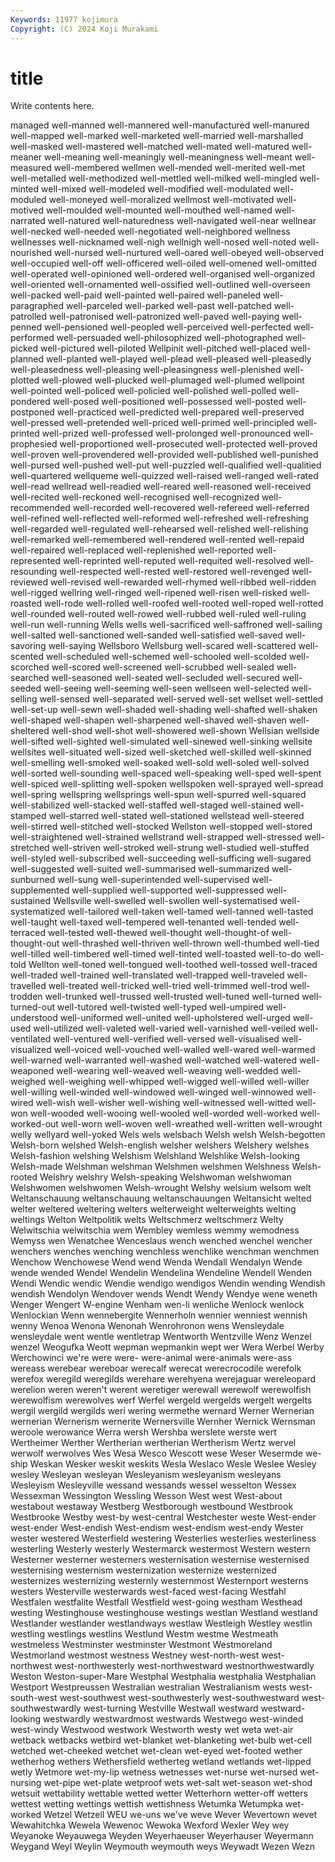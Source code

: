 ```yaml
---
Keywords: 11977 kojimura
Copyright: (C) 2024 Koji Murakami
---
```


# title

Write contents here.



managed well-manned well-mannered well-manufactured well-manured
well-mapped well-marked well-marketed well-married well-marshalled well-masked well-mastered well-matched well-mated well-matured
well-meaner well-meaning well-meaningly well-meaningness well-meant well-measured well-membered wellmen well-mended well-merited
well-met well-metalled well-methodized well-mettled well-milked well-mingled well-minted well-mixed well-modeled well-modified
well-modulated well-moduled well-moneyed well-moralized wellmost well-motivated well-motived well-moulded well-mounted well-mouthed
well-named well-narrated well-natured well-naturedness well-navigated well-near wellnear well-necked well-needed well-negotiated
well-neighbored wellness wellnesses well-nicknamed well-nigh wellnigh well-nosed well-noted well-nourished well-nursed
well-nurtured well-oared well-obeyed well-observed well-occupied well-off well-officered well-oiled well-omened well-omitted
well-operated well-opinioned well-ordered well-organised well-organized well-oriented well-ornamented well-ossified well-outlined well-overseen
well-packed well-paid well-painted well-paired well-paneled well-paragraphed well-parceled well-parked well-past well-patched
well-patrolled well-patronised well-patronized well-paved well-paying well-penned well-pensioned well-peopled well-perceived well-perfected
well-performed well-persuaded well-philosophized well-photographed well-picked well-pictured well-piloted Wellpinit well-pitched well-placed
well-planned well-planted well-played well-plead well-pleased well-pleasedly well-pleasedness well-pleasing well-pleasingness well-plenished
well-plotted well-plowed well-plucked well-plumaged well-plumed wellpoint well-pointed well-policed well-policied well-polished
well-polled well-pondered well-posed well-positioned well-possessed well-posted well-postponed well-practiced well-predicted well-prepared
well-preserved well-pressed well-pretended well-priced well-primed well-principled well-printed well-prized well-professed well-prolonged
well-pronounced well-prophesied well-proportioned well-prosecuted well-protected well-proved well-proven well-provendered well-provided well-published
well-punished well-pursed well-pushed well-put well-puzzled well-qualified well-qualitied well-quartered wellqueme well-quizzed
well-raised well-ranged well-rated well-read wellread well-readied well-reared well-reasoned well-received well-recited
well-reckoned well-recognised well-recognized well-recommended well-recorded well-recovered well-refereed well-referred well-refined well-reflected
well-reformed well-refreshed well-refreshing well-regarded well-regulated well-rehearsed well-relished well-relishing well-remarked well-remembered
well-rendered well-rented well-repaid well-repaired well-replaced well-replenished well-reported well-represented well-reprinted well-reputed
well-requited well-resolved well-resounding well-respected well-rested well-restored well-revenged well-reviewed well-revised well-rewarded
well-rhymed well-ribbed well-ridden well-rigged wellring well-ringed well-ripened well-risen well-risked well-roasted
well-rode well-rolled well-roofed well-rooted well-roped well-rotted well-rounded well-routed well-rowed well-rubbed
well-ruled well-ruling well-run well-running Wells wells well-sacrificed well-saffroned well-sailing well-salted
well-sanctioned well-sanded well-satisfied well-saved well-savoring well-saying Wellsboro Wellsburg well-scared well-scattered
well-scented well-scheduled well-schemed well-schooled well-scolded well-scorched well-scored well-screened well-scrubbed well-sealed
well-searched well-seasoned well-seated well-secluded well-secured well-seeded well-seeing well-seeming well-seen wellseen
well-selected well-selling well-sensed well-separated well-served well-set wellset well-settled well-set-up well-sewn
well-shaded well-shading well-shafted well-shaken well-shaped well-shapen well-sharpened well-shaved well-shaven well-sheltered
well-shod well-shot well-showered well-shown Wellsian wellside well-sifted well-sighted well-simulated well-sinewed
well-sinking wellsite wellsites well-situated well-sized well-sketched well-skilled well-skinned well-smelling well-smoked
well-soaked well-sold well-soled well-solved well-sorted well-sounding well-spaced well-speaking well-sped well-spent
well-spiced well-splitting well-spoken wellspoken well-sprayed well-spread well-spring wellspring wellsprings well-spun
well-spurred well-squared well-stabilized well-stacked well-staffed well-staged well-stained well-stamped well-starred well-stated
well-stationed wellstead well-steered well-stirred well-stitched well-stocked Wellston well-stopped well-stored well-straightened
well-strained wellstrand well-strapped well-stressed well-stretched well-striven well-stroked well-strung well-studied well-stuffed
well-styled well-subscribed well-succeeding well-sufficing well-sugared well-suggested well-suited well-summarised well-summarized well-sunburned
well-sung well-superintended well-supervised well-supplemented well-supplied well-supported well-suppressed well-sustained Wellsville well-swelled
well-swollen well-systematised well-systematized well-tailored well-taken well-tamed well-tanned well-tasted well-taught well-taxed
well-tempered well-tenanted well-tended well-terraced well-tested well-thewed well-thought well-thought-of well-thought-out well-thrashed
well-thriven well-thrown well-thumbed well-tied well-tilled well-timbered well-timed well-tinted well-toasted well-to-do
well-told Wellton well-toned well-tongued well-toothed well-tossed well-traced well-traded well-trained well-translated
well-trapped well-traveled well-travelled well-treated well-tricked well-tried well-trimmed well-trod well-trodden well-trunked
well-trussed well-trusted well-tuned well-turned well-turned-out well-tutored well-twisted well-typed well-umpired well-understood
well-uniformed well-united well-upholstered well-urged well-used well-utilized well-valeted well-varied well-varnished well-veiled
well-ventilated well-ventured well-verified well-versed well-visualised well-visualized well-voiced well-vouched well-walled well-wared
well-warmed well-warned well-warranted well-washed well-watched well-watered well-weaponed well-wearing well-weaved well-weaving
well-wedded well-weighed well-weighing well-whipped well-wigged well-willed well-willer well-willing well-winded well-windowed
well-winged well-winnowed well-wired well-wish well-wisher well-wishing well-witnessed well-witted well-won well-wooded
well-wooing well-wooled well-worded well-worked well-worked-out well-worn well-woven well-wreathed well-written well-wrought
welly wellyard well-yoked Wels wels welsbach Welsh welsh Welsh-begotten Welsh-born
welshed Welsh-english welsher welshers Welshery welshes Welsh-fashion welshing Welshism Welshland
Welshlike Welsh-looking Welsh-made Welshman welshman Welshmen welshmen Welshness Welsh-rooted Welshry
welshry Welsh-speaking Welshwoman welshwoman Welshwomen welshwomen Welsh-wrought Welshy welsium welsom
welt Weltanschauung weltanschauung weltanschauungen Weltansicht welted welter weltered weltering welters
welterweight welterweights welting weltings Welton Weltpolitik welts Weltschmerz weltschmerz Welty
Welwitschia welwitschia wem Wembley wemless wemmy wemodness Wemyss wen Wenatchee
Wenceslaus wench wenched wenchel wencher wenchers wenches wenching wenchless wenchlike
wenchman wenchmen Wenchow Wenchowese Wend wend Wenda Wendall Wendalyn Wende
wende wended Wendel Wendelin Wendelina Wendeline Wendell Wenden Wendi Wendic
wendic Wendie wendigo wendigos Wendin wending Wendish wendish Wendolyn Wendover
wends Wendt Wendy Wendye wene weneth Wenger Wengert W-engine Wenham
wen-li wenliche Wenlock wenlock Wenlockian Wenn wennebergite Wennerholn wennier wenniest
wennish wenny Wenoa Wenona Wenonah Wenrohronon wens Wensleydale wensleydale went
wentle wentletrap Wentworth Wentzville Wenz Wenzel wenzel Weogufka Weott wepman
wepmankin wept wer Wera Werbel Werby Werchowinci we're were were-
were-animal were-animals were-ass wereass werebear wereboar werecalf werecat werecrocodile werefolk
werefox weregild weregilds werehare werehyena werejaguar wereleopard werelion weren weren't
werent weretiger werewall werewolf werewolfish werewolfism werewolves werf Werfel wergeld
wergelds wergelt wergelts wergil wergild wergilds weri wering wermethe wernard
Werner Wernerian wernerian Wernerism wernerite Wernersville Wernher Wernick Wernsman weroole
werowance Werra wersh Wershba werslete werste wert Wertheimer Werther Wertherian
wertherian Wertherism Wertz wervel werwolf werwolves Wes Wesa Wesco Wescott
wese Weser Wesermde we-ship Weskan Wesker weskit weskits Wesla Weslaco
Wesle Weslee Wesley wesley Wesleyan wesleyan Wesleyanism wesleyanism wesleyans Wesleyism
Wesleyville wessand wessands wessel wesselton Wessex Wessexman Wessington Wessling Wesson
West west West-about westabout westaway Westberg Westborough westbound Westbrook Westbrooke
Westby west-by west-central Westchester weste West-ender west-ender West-endish West-endism west-endism
west-endy Wester wester westered Westerfield westering Westerlies westerlies westerliness westerling
Westerly westerly Westermarck westermost Western western Westerner westerner westerners westernisation
westernise westernised westernising westernism westernization westernize westernized westernizes westernizing westernly
westernmost Westernport westerns westers Westerville westerwards west-faced west-facing Westfahl Westfalen
westfalite Westfall Westfield west-going westham Westhead westing Westinghouse westinghouse westings
westlan Westland westland Westlander westlander westlandways westlaw Westleigh Westley westlin
westling westlings westlins Westlund Westm westme Westmeath westmeless Westminster westminster
Westmont Westmoreland Westmorland westmost westness Westney west-north-west west-northwest west-northwesterly west-northwestward
westnorthwestwardly Weston Weston-super-Mare Westphal Westphalia westphalia Westphalian Westport Westpreussen Westralian
westralian Westralianism wests west-south-west west-southwest west-southwesterly west-southwestward west-southwestwardly west-turning Westville
Westwall westward westward-looking westwardly westwardmost westwards Westwego west-winded west-windy Westwood
westwork Westworth westy wet weta wet-air wetback wetbacks wetbird wet-blanket
wet-blanketing wet-bulb wet-cell wetched wet-cheeked wetchet wet-clean wet-eyed wet-footed wether
wetherhog wethers Wethersfield wetherteg wetland wetlands wet-lipped wetly Wetmore wet-my-lip
wetness wetnesses wet-nurse wet-nursed wet-nursing wet-pipe wet-plate wetproof wets wet-salt
wet-season wet-shod wetsuit wettability wettable wetted wetter Wetterhorn wetter-off wetters
wettest wetting wettings wettish wettishness Wetumka Wetumpka wet-worked Wetzel Wetzell
WEU we-uns we've weve Wever Wevertown wevet Wewahitchka Wewela Wewenoc
Wewoka Wexford Wexler Wey wey Weyanoke Weyauwega Weyden Weyerhaeuser Weyerhauser
Weyermann Weygand Weyl Weylin Weymouth weymouth weys Weywadt Wezen Wezn
